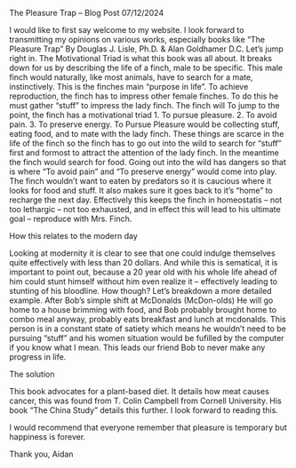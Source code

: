 The Pleasure Trap – Blog Post 07/12/2024

I would like to first say welcome to my website. I look forward to transmitting my opinions on various works, especially books like “The Pleasure Trap” By Douglas J. Lisle, Ph.D. & Alan Goldhamer D.C.
Let’s jump right in. The Motivational Triad is what this book was all about. It breaks down for us by describing the life of a finch, male to be specific. This male finch would naturally, like most animals, have to search for a mate, instinctively.  This is the finches main “purpose in life”. To achieve reproduction, the finch has to impress other female finches. To do this he must gather “stuff” to impress the lady finch. The finch will To jump to the point, the finch has a motivational triad 1. To pursue pleasure. 2. To avoid pain. 3. To preserve energy. To Pursue Pleasure would be collecting stuff, eating food, and to mate with the lady finch. These things are scarce in the life of the finch so the finch has to go out into the wild to search for “stuff” first and formost to attract the attention of the lady finch. In the meantime the finch would search for food.  Going out into the wild has dangers so that is where “To avoid pain” and “To preserve energy” would come into play. The finch wouldn’t want to eaten by predators so it is caucious where it looks for food and stuff. It also makes sure it goes back to it’s “home” to recharge the next day. Effectively this keeps the finch in homeostatis – not too lethargic – not too exhausted, and in effect this will lead to his ultimate goal – reproduce with Mrs. Finch.

How this relates to the modern day

Looking at modernity it is clear to see that one could indulge themselves quite effectively with less than 20 dollars. And while this is sematical, it is important to point out, because a 20 year old with his whole life ahead of him could stunt himself without him even realize it – effectively leading to stunting of his bloodline. How though? Let’s breakdown a more detailed example. After Bob’s simple shift at McDonalds (McDon-olds) He will go  home to a house brimming with food, and Bob probably brought home to combo meal anyway, probably eats breakfast and lunch at mcdonalds. This person is in a constant state of satiety which means he wouldn’t need to be pursuing “stuff” and his women situation would be fufilled by the computer if you know what I mean. This leads our friend Bob to never make any progress in life.

The solution

This book advocates for a plant-based diet. It details how meat causes cancer, this was found from T. Colin Campbell from Cornell University. His book “The China Study” details this further. I look forward to reading this.

I would recommend that everyone remember that pleasure is temporary but happiness is forever.

Thank you,
Aidan
